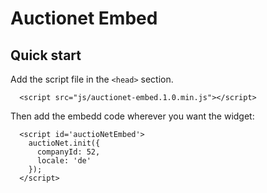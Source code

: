 # Auctionet Embed

## Quick start
Add the script file in the ```<head>``` section.

```
  <script src="js/auctionet-embed.1.0.min.js"></script>
```

Then add the embedd code wherever you want the widget:

```
  <script id='auctioNetEmbed'>
    auctioNet.init({
      companyId: 52,
      locale: 'de'
    });
  </script>
```
